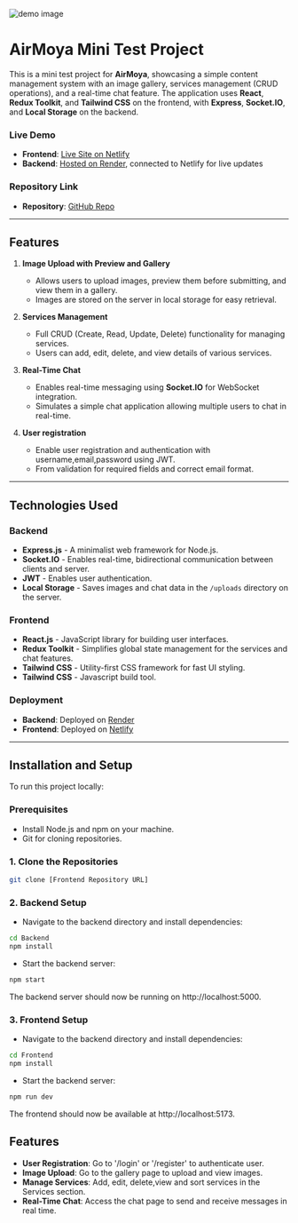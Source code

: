 ![demo image](https://github.com/user-attachments/assets/9437dd37-e270-46bf-ab69-be7277b8ba50)

# AirMoya Mini Test Project

This is a mini test project for **AirMoya**, showcasing a simple content management system with an image gallery, services management (CRUD operations), and a real-time chat feature. The application uses **React**, **Redux Toolkit**, and **Tailwind CSS** on the frontend, with **Express**, **Socket.IO**, and **Local Storage** on the backend.

### Live Demo
- **Frontend**: [Live Site on Netlify](https://airmoya-crud.netlify.app/)
- **Backend**: [Hosted on Render](https://airmoya-test-crud.onrender.com), connected to Netlify for live updates

### Repository Link
- **Repository**: [GitHub Repo](https://github.com/FevenSeyfu/Airmoya-test-crud)
---

## Features

1. **Image Upload with Preview and Gallery**
   - Allows users to upload images, preview them before submitting, and view them in a gallery.
   - Images are stored on the server in local storage for easy retrieval.

2. **Services Management**
   - Full CRUD (Create, Read, Update, Delete) functionality for managing services.
   - Users can add, edit, delete, and view details of various services.

3. **Real-Time Chat**
   - Enables real-time messaging using **Socket.IO** for WebSocket integration.
   - Simulates a simple chat application allowing multiple users to chat in real-time.

3. **User registration**
   - Enable user registration and authentication with username,email,password using JWT.
   - From validation for required fields and correct email format.

---

## Technologies Used

### Backend

- **Express.js** - A minimalist web framework for Node.js.
- **Socket.IO** - Enables real-time, bidirectional communication between clients and server.
- **JWT** - Enables user authentication.
- **Local Storage** - Saves images and chat data in the `/uploads` directory on the server.

### Frontend

- **React.js** - JavaScript library for building user interfaces.
- **Redux Toolkit** - Simplifies global state management for the services and chat features.
- **Tailwind CSS** - Utility-first CSS framework for fast UI styling.
- **Tailwind CSS** - Javascript build tool.

### Deployment

- **Backend**: Deployed on [Render](https://render.com/)
- **Frontend**: Deployed on [Netlify](https://www.netlify.com/)

---

## Installation and Setup

To run this project locally:

### Prerequisites
- Install Node.js and npm on your machine.
- Git for cloning repositories.

### 1. Clone the Repositories

```bash
git clone [Frontend Repository URL]
```
### 2. Backend Setup
- Navigate to the backend directory and install dependencies:

```bash
cd Backend
npm install
```

- Start the backend server:

```bash
npm start
```
The backend server should now be running on http://localhost:5000.

### 3. Frontend Setup
- Navigate to the backend directory and install dependencies:

```bash
cd Frontend
npm install
```

- Start the backend server:

```bash
npm run dev
```
The frontend should now be available at http://localhost:5173.

## Features
- **User Registration**: Go to '/login' or '/register' to authenticate user.
- **Image Upload**: Go to the gallery page to upload and view images.
- **Manage Services**: Add, edit, delete,view and sort services in the Services section.
- **Real-Time Chat**: Access the chat page to send and receive messages in real time.
